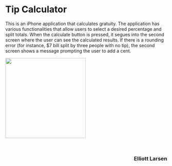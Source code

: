 # Tip Calculator

This is an iPhone application that calculates gratuity.  The application has various functionalities that allow users to select a desired percentage and split totals.  When the calculate button is pressed, it segues into the second screen where the user can see the calculated results.  If there is a rounding error (for instance, $7 bill split by three people with no tip), the second screen shows a message prompting the user to add a cent.

<p>
<image src = "tip_calculator_v2.gif" width = 250><br>
</p>

<br>
<h3 align= "right"> Elliott Larsen </h3>